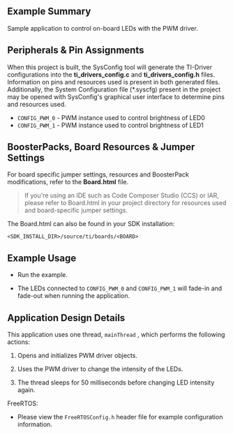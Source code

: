 ## Example Summary

Sample application to control on-board LEDs with the PWM driver.

## Peripherals & Pin Assignments

When this project is built, the SysConfig tool will generate the TI-Driver
configurations into the __ti_drivers_config.c__ and __ti_drivers_config.h__
files. Information on pins and resources used is present in both generated
files. Additionally, the System Configuration file (\*.syscfg) present in the
project may be opened with SysConfig's graphical user interface to determine
pins and resources used.

* `CONFIG_PWM_0` - PWM instance used to control brightness of LED0
* `CONFIG_PWM_1` - PWM instance used to control brightness of LED1

## BoosterPacks, Board Resources & Jumper Settings

For board specific jumper settings, resources and BoosterPack modifications,
refer to the __Board.html__ file.

> If you're using an IDE such as Code Composer Studio (CCS) or IAR, please
refer to Board.html in your project directory for resources used and
board-specific jumper settings.

The Board.html can also be found in your SDK installation:

```text
<SDK_INSTALL_DIR>/source/ti/boards/<BOARD>
```

## Example Usage

* Run the example.

* The LEDs connected to `CONFIG_PWM_0` and `CONFIG_PWM_1` will fade-in and
  fade-out when running the application.

## Application Design Details

This application uses one thread, `mainThread` , which performs the following
actions:

1. Opens and initializes PWM driver objects.

2. Uses the PWM driver to change the intensity of the LEDs.

3. The thread sleeps for 50 milliseconds before changing LED intensity again.

FreeRTOS:

* Please view the `FreeRTOSConfig.h` header file for example configuration
information.
